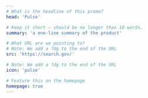 ```yaml
---
# What is the headline of this promo?
head: 'Pulse'

# Keep it short — should be no longer than 10 words.
summary: 'a one-line summary of the product'

# What URL are we pointing to?
# Note: We add a ?dg to the end of the URL
src: 'https://search.gov/'

# Note: We add a ?dg to the end of the URL
icon: 'pulse'

# Feature this on the homepage
homepage: true
---
```

